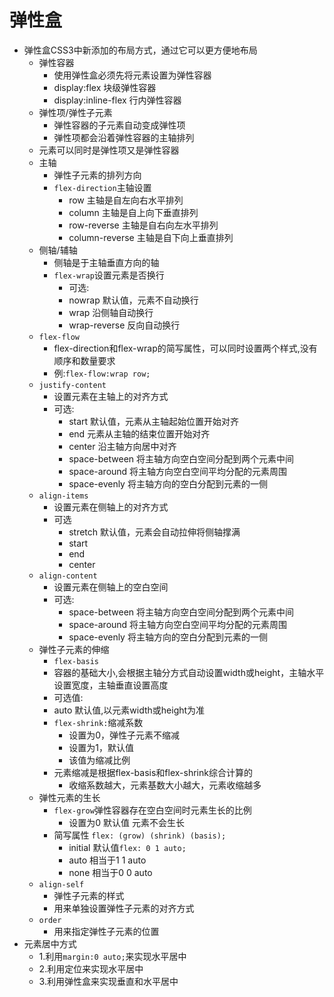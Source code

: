 # 弹性盒
- 弹性盒CSS3中新添加的布局方式，通过它可以更方便地布局
  - 弹性容器
    - 使用弹性盒必须先将元素设置为弹性容器
    - display:flex 块级弹性容器
    - display:inline-flex 行内弹性容器
  - 弹性项/弹性子元素
    - 弹性容器的子元素自动变成弹性项
    - 弹性项都会沿着弹性容器的主轴排列
  - 元素可以同时是弹性项又是弹性容器
  - 主轴
    - 弹性子元素的排列方向
    - `flex-direction`主轴设置
      - row 主轴是自左向右水平排列
      - column 主轴是自上向下垂直排列
      - row-reverse 主轴是自右向左水平排列
      - column-reverse 主轴是自下向上垂直排列
  - 侧轴/辅轴
    - 侧轴是于主轴垂直方向的轴
    - `flex-wrap`设置元素是否换行
      - 可选:
      - nowrap 默认值，元素不自动换行
      - wrap 沿侧轴自动换行
      - wrap-reverse 反向自动换行
  - `flex-flow`
    - flex-direction和flex-wrap的简写属性，可以同时设置两个样式,没有顺序和数量要求
    - 例:`flex-flow:wrap row;`
  - `justify-content`
    - 设置元素在主轴上的对齐方式
    - 可选:
      - start 默认值，元素从主轴起始位置开始对齐 
      - end 元素从主轴的结束位置开始对齐
      - center 沿主轴方向居中对齐
      - space-between 将主轴方向空白空间分配到两个元素中间
      - space-around 将主轴方向空白空间平均分配的元素周围
      - space-evenly 将主轴方向的空白分配到元素的一侧
  - `align-items`
    - 设置元素在侧轴上的对齐方式
    - 可选
      - stretch 默认值，元素会自动拉伸将侧轴撑满
      - start
      - end
      - center
  - `align-content`
    - 设置元素在侧轴上的空白空间
    - 可选:
      - space-between 将主轴方向空白空间分配到两个元素中间
      - space-around 将主轴方向空白空间平均分配的元素周围
      - space-evenly 将主轴方向的空白分配到元素的一侧
  -  弹性子元素的伸缩
     -  `flex-basis`
     - 容器的基础大小,会根据主轴分方式自动设置width或height，主轴水平设置宽度，主轴垂直设置高度
     - 可选值:
     - auto 默认值,以元素width或height为准
     - `flex-shrink:`缩减系数
       - 设置为0，弹性子元素不缩减
       - 设置为1，默认值
       - 该值为缩减比例
     - 元素缩减是根据flex-basis和flex-shrink综合计算的
       - 收缩系数越大，元素基数大小越大，元素收缩越多 
  - 弹性元素的生长
    - `flex-grow`弹性容器存在空白空间时元素生长的比例
      - 设置为0 默认值 元素不会生长
    - 简写属性 `flex: (grow) (shrink) (basis);`
      - initial 默认值`flex: 0 1 auto;`
      - auto 相当于1 1 auto
      - none 相当于0 0 auto
  - `align-self`
    - 弹性子元素的样式
    - 用来单独设置弹性子元素的对齐方式
  - `order`
    - 用来指定弹性子元素的位置
- 元素居中方式
  - 1.利用`margin:0 auto;`来实现水平居中
  - 2.利用定位来实现水平居中
  - 3.利用弹性盒来实现垂直和水平居中